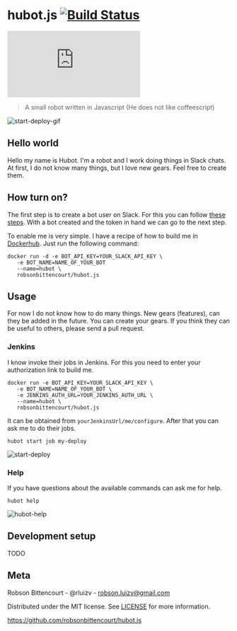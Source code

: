 # hubot.js [![Build Status](https://travis-ci.org/robsonbittencourt/hubot.js.svg?branch=master)](https://travis-ci.org/robsonbittencourt/hubot.js) 
[![nodesource/node](http://dockeri.co/image/robsonbittencourt/hubot.js)](https://registry.hub.docker.com/u/robsonbittencourt/hubot.js/)

> A small robot written in Javascript (He does not like coffeescript)

![start-deploy-gif](https://s9.postimg.org/8yikgyrcv/hubot_start_deploy2.gif)

## Hello world

Hello my name is Hubot. I'm a robot and I work doing things in Slack chats. At first, I do not know many things, but I love new gears. Feel free to create them.

## How turn on?

The first step is to create a bot user on Slack. For this you can follow [these steps](https://api.slack.com/bot-users). With a bot created and the token in hand we can go to the next step.

To enable me is very simple. I have a recipe of how to build me in [Dockerhub](https://hub.docker.com/r/robsonbittencourt/hubot.js/). Just run the following command:

```
docker run -d -e BOT_API_KEY=YOUR_SLACK_API_KEY \
   -e BOT_NAME=NAME_OF_YOUR_BOT
   --name=hubot \
   robsonbittencourt/hubot.js
```

## Usage

For now I do not know how to do many things. New gears (features), can they be added in the future. You can create your gears. If you think they can be useful to others, please send a pull request.

### Jenkins

I know invoke their jobs in Jenkins. For this you need to enter your authorization link to build me.

```
docker run -e BOT_API_KEY=YOUR_SLACK_API_KEY \
   -e BOT_NAME=NAME_OF_YOUR_BOT \
   -e JENKINS_AUTH_URL=YOUR_JENKINS_AUTH_URL \
   --name=hubot \
   robsonbittencourt/hubot.js
```

It can be obtained from `yourJenkinsUrl/me/configure`. After that you can ask me to do their jobs.

```
hubot start job my-deploy
```

![start-deploy](https://s9.postimg.org/g9dt1se9b/hubot_job.png)

### Help

If you have questions about the available commands can ask me for help.

```
hubot help
```

![hubot-help](https://s9.postimg.org/rf26x119b/hubot_help.png)

## Development setup
TODO


## Meta
Robson Bittencourt - @rluizv - robson.luizv@gmail.com

Distributed under the MIT license. See [LICENSE](LICENSE) for more information.

https://github.com/robsonbittencourt/hubot.js
